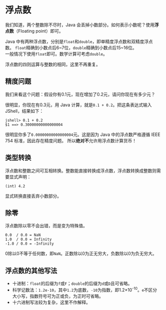 # 浮点数

我们知道，两个整数除不尽时，Java 会丢掉小数部分。如何表示小数呢？使用**浮点数**（Floating point）即可。

Java 中有两种浮点数，分别是`float`和`double`，即单精度浮点数和双精度浮点数。
`float`精确到小数点后6~7位，`double`精确到小数点后15~16位。  
一般情况下使用`float`即可。数学计算可考虑`double`。

浮点数的四则运算与整数的相同，这里不再重复。

## 精度问题

我们来看这个问题：假设你有0.1元，现在增加了0.2元，请问你现在有多少元？

很明显，你现在有0.3元，用 Java 计算，就是`0.1 + 0.2`。把这条表达式输入 JShell，结果如下：

```
jshell> 0.1 + 0.2
$1 ==> 0.30000000000000004
```

很明显你多了`0.00000000000000004`元。这是因为 Java 中的浮点数严格遵循 IEEE 754 标准，因此存在精度问题。
所以**绝对不**允许用浮点数计算货币！

## 类型转换

浮点数和整数之间可互相转换。整数能直接转换成浮点数，浮点数转换成整数则需要显式声明：

```
(int) 4.2
```

显式转换直接丢弃小数部分。

## 除零

浮点数除以零不会出错，而是变为特殊值。

```text
0.0  / 0.0 = NaN
1.0  / 0.0 = Infinity
-1.0 / 0.0 = -Infinity
```

0除以0不等于任何数，即`NaN`。正数除以0为正无穷大，负数除以0为负无穷大。

## 浮点数的其他写法

- 十进制：`float`的后缀为`f`或`F`；`double`的后缀为`d`或`D`且可省略。
- 科学记数法：`1.2e-10`，其中`1.2`为底数，`-10`为指数，即1.2×10<sup>-10</sup>。`e`不区分大小写，指数符号可为正或负，为正时可省略。
- 十六进制写法较为复杂，这里不作解释。
